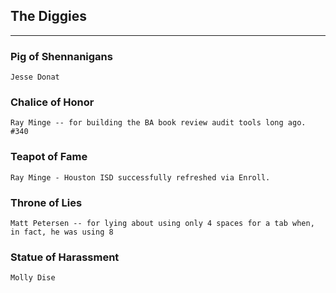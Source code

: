 ## The Diggies
-----

### Pig of Shennanigans ###
	Jesse Donat

### Chalice of Honor ###
	Ray Minge -- for building the BA book review audit tools long ago. #340

### Teapot of Fame ###
	Ray Minge - Houston ISD successfully refreshed via Enroll.

### Throne of Lies ###
	Matt Petersen -- for lying about using only 4 spaces for a tab when, in fact, he was using 8

### Statue of Harassment ###
	Molly Dise
